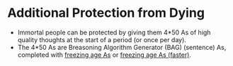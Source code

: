 # Additional Protection from Dying

* Immortal people can be protected by giving them 4*50 As of high quality thoughts at the start of a period (or once per day).
* The 4*50 As are Breasoning Algorithm Generator (BAG) (sentence) As, completed with <a href="https://github.com/luciangreen/Time_Machine/blob/main/Instructions%20to%20freeze%20age.txt">freezing age As</a> or <a href="https://github.com/luciangreen/Time_Machine/blob/main/Instructions%20to%20freeze%20age%20-%20T2B4%20(Faster).txt">freezing age As (faster)</a>.
